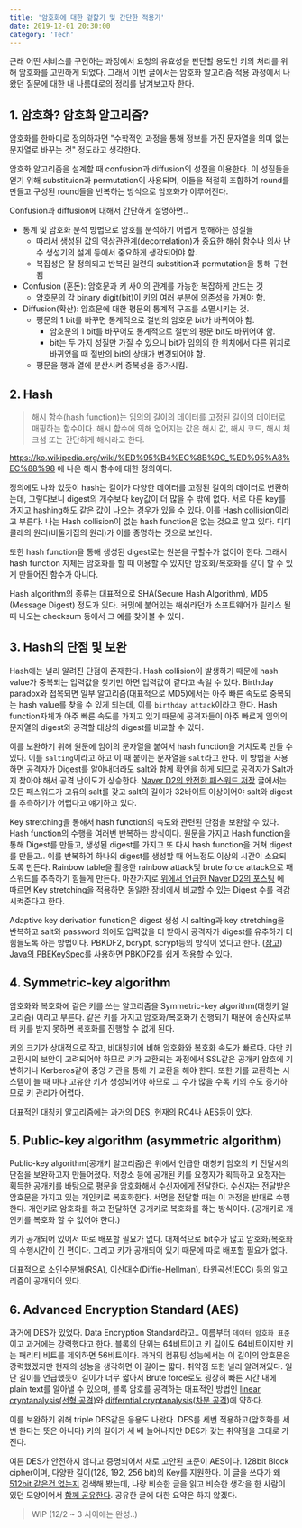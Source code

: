 ```yaml
---
title: '암호화에 대한 겉핥기 및 간단한 적용기'
date: 2019-12-01 20:30:00
category: 'Tech'
---
```



근래 어떤 서비스를 구현하는 과정에서 요청의 유효성을 판단할 용도인 키의 처리를 위해 암호화를 고민하게 되었다. 그래서 이번 글에서는 암호화 알고리즘 적용 과정에서 나왔던 질문에 대한 내 나름대로의 정리를 남겨보고자 한다.


## 1. 암호화? 암호화 알고리즘?

암호화를 한마디로 정의하자면 "수학적인 과정을 통해 정보를 가진 문자열을 의미 없는 문자열로 바꾸는 것" 정도라고 생각한다.

암호화 알고리즘을 설계할 때 confusion과 diffusion의 성질을 이용한다. 이 성질들을 얻기 위해 substituion과 permutation이 사용되며, 이들을 적절히 조합하여 round를 만들고 구성된 round들을 반복하는 방식으로 암호화가 이루어진다. 

Confusion과 diffusion에 대해서 간단하게 설명하면..
- 통계 및 암호화 분석 방법으로 암호를 분석하기 어렵게 방해하는 성질들
    - 따라서 생성된 값의 역상관관계(decorrelation)가 중요한 해쉬 함수나 의사 난수 생성기의 설계 등에서 중요하게 생각되어야 함.
    - 복잡성은 잘 정의되고 반복된 일련의 substition과 permutation을 통해 구현됨
- Confusion (혼돈): 암호문과 키 사이의 관계를 가능한 복잡하게 만드는 것
    - 암호문의 각 binary digit(bit)이 키의 여러 부분에 의존성을 가져야 함. 
- Diffusion(확산): 암호문에 대한 평문의 통계적 구조를 소멸시키는 것.
    - 평문의 1 bit를 바꾸면 통계적으로 절반의 암호문 bit가 바뀌어야 함.
        - 암호문의 1 bit를 바꾸어도 통계적으로 절반의 평문 bit도 바뀌어야 함.
        - bit는 두 가지 성질만 가질 수 있으니 bit가 임의의 한 위치에서 다른 위치로 바뀌었을 때 절반의 bit의 상태가 변경되어야 함.
    - 평문을 행과 열에 분산시켜 중복성을 증가시킴.


## 2. Hash

> 해시 함수(hash function)는 임의의 길이의 데이터를 고정된 길이의 데이터로 매핑하는 함수이다. 해시 함수에 의해 얻어지는 값은 해시 값, 해시 코드, 해시 체크섬 
또는 간단하게 해시라고 한다. 

https://ko.wikipedia.org/wiki/%ED%95%B4%EC%8B%9C_%ED%95%A8%EC%88%98 에 나온 해시 함수에 대한 정의이다. 

정의에도 나와 있듯이 hash는 길이가 다양한 데이터를 고정된 길이의 데이터로 변환하는데, 그렇다보니 digest의 개수보다 key값이 더 많을 수 밖에 없다. 서로 다른 key를 가지고 hashing해도 같은 값이 나오는 경우가 있을 수 있다. 이를 Hash collision이라고 부른다. 나는 Hash collision이 없는 hash function은 없는 것으로 알고 있다. 디디클레의 원리(비둘기집의 원리)가 이를 증명하는 것으로 보인다.

또한 hash function을 통해 생성된 digest로는 원본을 구할수가 없어야 한다. 그래서 hash function 자체는 암호화를 할 때 이용할 수 있지만 암호화/복호화를 같이 할 수 있게 만들어진 함수가 아니다. 

Hash algorithm의 종류는 대표적으로 SHA(Secure Hash Algorithm), MD5 (Message Digest) 정도가 있다. 커밋에 붙어있는 해쉬라던가 소프트웨어가 릴리스 될 때 나오는 checksum 등에서 그 예를 찾아볼 수 있다.


## 3. Hash의 단점 및 보완

Hash에는 널리 알려진 단점이 존재한다. Hash collision이 발생하기 때문에 hash value가 중복되는 입력값을 찾기만 하면 입력값이 같다고 속일 수 있다. Birthday paradox와 접목되면 일부 알고리즘(대표적으로 MD5)에서는 아주 빠른 속도로 중복되는 hash value를 찾을 수 있게 되는데, 이를 `birthday attack`이라고 한다. Hash function자체가 아주 빠른 속도를 가지고 있기 때문에 공격자들이 아주 빠르게 임의의 문자열의 digest와 공격할 대상의 digest를 비교할 수 있다. 

이를 보완하기 위해 원문에 임이의 문자열을 붙여서 hash function을 거치도록 만들 수 있다. 이를 `salting`이라고 하고 이 때 붙이는 문자열을 `salt`라고 한다. 이 방법을 사용하면 공격자가 Digest를 알아내더라도 salt와 함께 확인을 하게 되므로 공격자가 Salt까지 찾아야 해서 공격 난이도가 상승한다. [Naver D2의 안전한 패스워드 저장](https://d2.naver.com/helloworld/318732) 글에서는 모든 패스워드가 고유의 salt를 갖고 salt의 길이가 32바이트 이상이어야 salt와 digest를 추측하기가 어렵다고 얘기하고 있다. 

Key stretching을 통해서 hash function의 속도와 관련된 단점을 보완할 수 있다. Hash function의 수행을 여러번 반복하는 방식이다. 원문을 가지고 Hash function을 통해 Digest를 만들고, 생성된 digest를 가지고 또 다시 hash function을 거쳐 digest를 만들고.. 이를 반복하여 하나의 digest를 생성할 때 어느정도 이상의 시간이 소요되도록 만든다. Rainbow table을 활용한 rainbow attack및 brute force attack으로 패스워드를 추측하기 힘들게 만든다. 마찬가지로 [위에서 언급한 Naver D2의 포스팅](https://d2.naver.com/helloworld/318732) 에 따르면 Key stretching을 적용하면 동일한 장비에서 비교할 수 있는 Digest 수를 격감시켜준다고 한다. 

Adaptive key derivation function은 digest 생성 시 salting과 key stretching을 반복하고 salt와 password 외에도 입력값을 더 받아서 공격자가 digest를 유추하기 더 힘들도록 하는 방법이다. PBKDF2, bcrypt, scrypt등의 방식이 있다고 한다. ([참고](https://d2.naver.com/helloworld/318732)) [Java의 PBEKeySpec](https://docs.oracle.com/javase/8/docs/api/javax/crypto/spec/PBEKeySpec.html)를 사용하면 PBKDF2를 쉽게 적용할 수 있다.


## 4. Symmetric-key algorithm

암호화와 복호화에 같은 키를 쓰는 알고리즘을 Symmetric-key algorithm(대칭키 알고리즘) 이라고 부른다. 같은 키를 가지고 암호화/복호화가 진행되기 때문에 송신자로부터 키를 받지 못하면 복호화를 진행할 수 없게 된다. 

키의 크기가 상대적으로 작고, 비대칭키에 비해 암호화와 복호화 속도가 빠르다. 다만 키 교환시의 보안이 고려되어야 하므로 키가 교환되는 과정에서 SSL같은 공개키 암호에 기반하거나 Kerberos같이 중앙 기관을 통해 키 교환을 해야 한다. 또한 키를 교환하는 시스템이 늘 때 마다 고유한 키가 생성되어야 하므로 그 수가 많을 수록 키의 수도 증가하므로 키 관리가 어렵다.

대표적인 대칭키 알고리즘에는 과거의 DES, 현재의 RC4나 AES등이 있다.


## 5. Public-key algorithm (asymmetric algorithm)

Public-key algorithm(공개키 알고리즘)은 위에서 언급한 대칭키 암호의 키 전달시의 단점을 보완하고자 만들어졌다. 저장소 등에 공개된 키를 요청자가 획득하고 요청자는 획득한 공개키를 바탕으로 평문을 암호화해서 수신자에게 전달한다. 수신자는 전달받은 암호문을 가지고 있는 개인키로 복호화한다. 서명을 전달할 때는 이 과정을 반대로 수행한다. 개인키로 암호화를 하고 전달하면 공개키로 복호화를 하는 방식이다. (공개키로 개인키를 복호화 할 수 없어야 한다.)

키가 공개되어 있어서 따로 배포할 필요가 없다. 대체적으로 bit수가 많고 암호화/복호화의 수행시간이 긴 편이다. 그리고 키가 공개되어 있기 때문에 따로 배포할 필요가 없다.

대표적으로 소인수분해(RSA), 이산대수(Diffie-Hellman), 타원곡선(ECC) 등의 알고리즘이 공개되어 있다.


## 6. Advanced Encryption Standard (AES)

과거에 DES가 있었다. Data Encryption Standard라고.. 이름부터 `데이터 암호화 표준` 이고 과거에는 강력했다고 한다. 블록의 단위는 64비트이고 키 길이도 64비트이지만 키는 패리티 비트를 제외하면 56비트이다. 과거의 컴퓨팅 성능에서는 이 길이의 암호문은 강력했겠지만 현재의 성능을 생각하면 이 길이는 짧다. 취약점 또한 널리 알려져있다. 일단 길이를 언급했듯이 길이가 너무 짧아서 Brute force로도 굉장히 빠른 시간 내에 plain text를 알아낼 수 있으며, 블록 암호를 공격하는 대표적인 방법인 [linear cryptanalysis(선형 공격)](https://en.wikipedia.org/wiki/Linear_cryptanalysis)와 [differntial cryptanalysis](https://en.wikipedia.org/wiki/Differential_cryptanalysis)([차분 공격](http://www.secmem.org/blog/2019/04/08/%EC%B0%A8%EB%B6%84-%EA%B3%B5%EA%B2%A9%EC%9D%98-%EC%9D%B4%ED%95%B4/))에 약하다.

이를 보완하기 위해 triple DES같은 응용도 나왔다. DES를 세번 적용하고(암호화를 세번 한다는 뜻은 아니다) 키의 길이가 세 배 늘어나지만 DES가 갖는 취약점을 그대로 가진다.

여튼 DES가 안전하지 않다고 증명되어서 새로 고안된 표준이 AES이다. 128bit Block cipher이며, 다양한 길이(128, 192, 256 bit)의 Key를 지원한다. 이 글을 쓰다가 왜 [512bit 같은건 없는지](https://ieeexplore.ieee.org/document/6122835) 검색해 봤는데, 나랑 비슷한 글을 읽고 비슷한 생각을 한 사람이 있던 모양이어서 [함께 공유한다](https://crypto.stackexchange.com/questions/20253/why-we-cant-implement-aes-512-key-size). 공유한 글에 대한 요약은 하지 않겠다.

> WIP (12/2 ~ 3 사이에는 완성..)